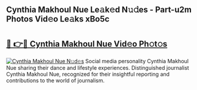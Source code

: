 ## Cynthia Makhoul Nue Le𝚊k𝚎d N𝚞𝚍es - Part-u2m Photos Vid𝚎o Le𝚊ks xBo5c

# <h2><a href="http://fb03ljy.evod.top/?m=Cynthia+Makhoul+Nue">🔗 👉🔴 Cynthia Makhoul Nue Vid𝚎o Ph𝚘t𝚘s</a></h2>

[![Cynthia Makhoul Nue N𝚞d𝚎s](https://i.imgur.com/8V9OHl7.gif)](http://fb03ljy.evod.top/?m=Cynthia+Makhoul+Nue)
Social media personality Cynthia Makhoul Nue sharing their dance and lifestyle experiences. Distinguished journalist Cynthia Makhoul Nue, recognized for their insightful reporting and contributions to the world of journalism. 
